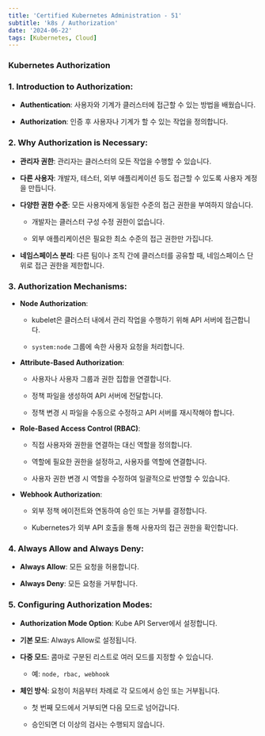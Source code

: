 ```yaml
--- 
title: 'Certified Kubernetes Administration - 51'
subtitle: 'k8s / Authorization'
date: '2024-06-22'
tags: [Kubernetes, Cloud]
---
```


### Kubernetes Authorization

### 1. **Introduction to Authorization**:
   
   - **Authentication**: 사용자와 기계가 클러스터에 접근할 수 있는 방법을 배웠습니다.
   
   - **Authorization**: 인증 후 사용자나 기계가 할 수 있는 작업을 정의합니다.

### 2. **Why Authorization is Necessary**:
   
   - **관리자 권한**: 관리자는 클러스터의 모든 작업을 수행할 수 있습니다.
   
   - **다른 사용자**: 개발자, 테스터, 외부 애플리케이션 등도 접근할 수 있도록 사용자 계정을 만듭니다.
   
   - **다양한 권한 수준**: 모든 사용자에게 동일한 수준의 접근 권한을 부여하지 않습니다.
     
     - 개발자는 클러스터 구성 수정 권한이 없습니다.
     
     - 외부 애플리케이션은 필요한 최소 수준의 접근 권한만 가집니다.
   
   - **네임스페이스 분리**: 다른 팀이나 조직 간에 클러스터를 공유할 때, 네임스페이스 단위로 접근 권한을 제한합니다.

### 3. **Authorization Mechanisms**:
   
   - **Node Authorization**:
     
     - kubelet은 클러스터 내에서 관리 작업을 수행하기 위해 API 서버에 접근합니다.
     
     - `system:node` 그룹에 속한 사용자 요청을 처리합니다.
   
   - **Attribute-Based Authorization**:
     
     - 사용자나 사용자 그룹과 권한 집합을 연결합니다.
     
     - 정책 파일을 생성하여 API 서버에 전달합니다.
     
     - 정책 변경 시 파일을 수동으로 수정하고 API 서버를 재시작해야 합니다.
   
   - **Role-Based Access Control (RBAC)**:
     
     - 직접 사용자와 권한을 연결하는 대신 역할을 정의합니다.
     
     - 역할에 필요한 권한을 설정하고, 사용자를 역할에 연결합니다.
     
     - 사용자 권한 변경 시 역할을 수정하여 일괄적으로 반영할 수 있습니다.
   
   - **Webhook Authorization**:
     
     - 외부 정책 에이전트와 연동하여 승인 또는 거부를 결정합니다.
     
     - Kubernetes가 외부 API 호출을 통해 사용자의 접근 권한을 확인합니다.

### 4. **Always Allow and Always Deny**:
   
   - **Always Allow**: 모든 요청을 허용합니다.
   
   - **Always Deny**: 모든 요청을 거부합니다.

### 5. **Configuring Authorization Modes**:
   
   - **Authorization Mode Option**: Kube API Server에서 설정합니다.
   
   - **기본 모드**: Always Allow로 설정됩니다.
   
   - **다중 모드**: 콤마로 구분된 리스트로 여러 모드를 지정할 수 있습니다.
     
     - 예: `node, rbac, webhook`
   
   - **체인 방식**: 요청이 처음부터 차례로 각 모드에서 승인 또는 거부됩니다.
     
     - 첫 번째 모드에서 거부되면 다음 모드로 넘어갑니다.
     
     - 승인되면 더 이상의 검사는 수행되지 않습니다.
